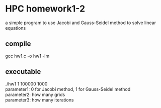 # HPC homework1-2
a simple program to use Jacobi and Gauss-Seidel method to solve linear equations

## compile 
gcc hw1.c -o hw1 -lm

## executable
./hw1 1 100000 1000  
parameter1: 0 for Jacobi method, 1 for Gauss-Seidel method  
parameter2: how many grids  
parameter3: how many iterations  

